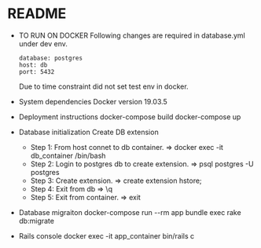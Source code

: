 # README

* TO RUN ON DOCKER
  Following changes are required in database.yml under dev env.
  ```password:
  database: postgres
  host: db
  port: 5432
  ```
  Due to time constraint did not set test env in docker.

* System dependencies
  Docker version 19.03.5

* Deployment instructions
  docker-compose build
  docker-compose up

* Database initialization
  Create DB extension
  * Step 1: From host connet to db container. => docker exec -it db_container /bin/bash
  * Step 2: Login to postgres db to create extension. => psql postgres -U postgres
  * Step 3: Create extension. => create extension hstore;
  * Step 4: Exit from db => \q
  * Step 5: Exit from container. => exit

* Database migraiton
  docker-compose run --rm app bundle exec rake db:migrate
* Rails console
  docker exec -it app_container bin/rails c

